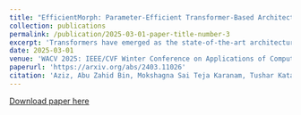 ```yaml
---
title: "EfficientMorph: Parameter-Efficient Transformer-Based Architecture for 3D Image Registration"
collection: publications
permalink: /publication/2025-03-01-paper-title-number-3
excerpt: 'Transformers have emerged as the state-of-the-art architecture in medical image registration, outperforming convolutional neural networks (CNNs) by addressing their limited receptive fields and overcoming gradient instability in deeper models. Despite their success, transformer-based models require substantial resources for training, including data, memory, and computational power, which may restrict their applicability for end users with limited resources. In particular, existing transformer-based 3D image registration architectures face two critical gaps that challenge their efficiency and effectiveness. Firstly, although window-based attention mechanisms reduce the quadratic complexity of full attention by focusing on local regions, they often struggle to effectively integrate both local and global information. Secondly, the granularity of tokenization, a crucial factor in registration accuracy, presents a performance trade-off: smaller voxel-size tokens enhance detail capture but come with increased computational complexity, higher memory usage, and a greater risk of overfitting. We present \name, a transformer-based architecture for unsupervised 3D image registration that balances local and global attention in 3D volumes through a plane-based attention mechanism and employs a Hi-Res tokenization strategy with merging operations, thus capturing finer details without compromising computational efficiency. Notably, \name sets a new benchmark for performance on the OASIS dataset with 16-27x fewer parameters.'
date: 2025-03-01
venue: 'WACV 2025: IEEE/CVF Winter Conference on Applications of Computer Vision'
paperurl: 'https://arxiv.org/abs/2403.11026'
citation: 'Aziz, Abu Zahid Bin, Mokshagna Sai Teja Karanam, Tushar Kataria, and Shireen Y. Elhabian. "EfficientMorph: Parameter-Efficient Transformer-Based Architecture for 3D Image Registration." arXiv preprint arXiv:2403.11026 (2024).'
---
```

[Download paper here](https://arxiv.org/abs/2403.11026)

<!-- Recommended citation: Your Name, You. (20). "Paper Title Number 1." <i>Journal 1</i>. 1(1). -->